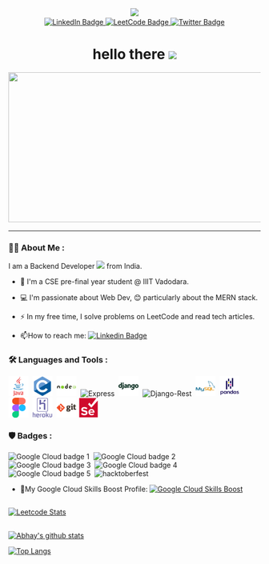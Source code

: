 <div id="header" align="center">
  <img src="https://media.giphy.com/media/vLlpbDafjgHystuJ0a/giphy.gif" width="100"/>
  
  <div id="badges">
    <a href="https://www.linkedin.com/in/abhay-jagtap-765116201/">
      <img src="https://img.shields.io/badge/LinkedIn-blue?style=for-the-badge&logo=linkedin&logoColor=white" alt="LinkedIn Badge"/>
    </a>
    <a href="https://leetcode.com/Abhay_Jagtap/">
      <img src="https://img.shields.io/badge/LeetCode-yellowgreen?style=for-the-badge&logo=leetcode&logoColor=gray" alt="LeetCode Badge"/>
    </a>
    <a href="https://twitter.com/AbhayJagtap">
      <img src="https://img.shields.io/badge/Twitter-blue?style=for-the-badge&logo=twitter&logoColor=white" alt="Twitter Badge"/>
    </a>
  </div>
  
  <h1>
    hello there
    <img src="https://media.giphy.com/media/hvRJCLFzcasrR4ia7z/giphy.gif" width="30px"/>
  </h1>
  
  <div align="center">
    <img src="https://media.giphy.com/media/dWesBcTLavkZuG35MI/giphy.gif" width="600" height="300"/>
  </div>
  
</div>

---

### :man_technologist: About Me :

I am a Backend Developer <img src="https://media.giphy.com/media/WUlplcMpOCEmTGBtBW/giphy.gif" width="30"> from India.
- :telescope: I'm a CSE pre-final year student @ IIIT Vadodara.

- :computer: I'm passionate about Web Dev, 😊 particularly about the MERN stack.

- :zap: In my free time, I solve problems on LeetCode and read tech articles.

- :mailbox:How to reach me: [![Linkedin Badge](https://img.shields.io/badge/LinkedIn-blue?style=flat&logo=Linkedin&logoColor=white)](https://www.linkedin.com/in/abhay-jagtap-765116201/)

### :hammer_and_wrench: Languages and Tools :
<div>
  <img src="https://github.com/devicons/devicon/blob/master/icons/java/java-original-wordmark.svg" title="Java" alt="Java" width="40" height="40"/>&nbsp;
  <img src="https://github.com/devicons/devicon/blob/master/icons/c/c-original.svg" title="C" alt="C" width="40" height="40"/>&nbsp;
  <img src="https://github.com/devicons/devicon/blob/master/icons/nodejs/nodejs-original-wordmark.svg" title="NodeJS" alt="NodeJS" width="40" height="40"/>&nbsp;
  <img src="https://w7.pngwing.com/pngs/212/722/png-transparent-web-development-express-js-javascript-software-framework-laravel-world-wide-web-purple-blue-text.png" title="express" alt="Express" width="70" height="40"/>&nbsp;
  <img src="https://github.com/devicons/devicon/blob/master/icons/django/django-plain-wordmark.svg" title="django" alt="Django" width="40" height="40"/>&nbsp;
  <img src="https://daniel.feldroy.com/images/drf.png" title="django-rest" alt="Django-Rest" width="60" height="40"/>&nbsp;
  <img src="https://github.com/devicons/devicon/blob/master/icons/mysql/mysql-original-wordmark.svg" title="MySQL"  alt="MySQL" width="40" height="40"/>&nbsp;
  <img src="https://github.com/devicons/devicon/blob/master/icons/pandas/pandas-original-wordmark.svg" title="Pandas"  alt="Pandas" width="40" height="40"/>&nbsp;
  <img src="https://github.com/devicons/devicon/blob/master/icons/figma/figma-original.svg" title="Figma"  alt="Figma" width="40" height="40"/>&nbsp;
  <img src="https://github.com/devicons/devicon/blob/master/icons/heroku/heroku-original-wordmark.svg" title="Heroku"  alt="Heroku" width="40" height="40"/>&nbsp;
  <img src="https://github.com/devicons/devicon/blob/master/icons/git/git-original-wordmark.svg" title="Git" **alt="Git" width="40" height="40"/>
  <img src="https://github.com/devicons/devicon/blob/master/icons/selenium/selenium-original.svg" title="Selenium" **alt="Selenium" width="40" height="40"/>
</div>

### :shield: Badges :
<div>
  <img src="https://cdn.qwiklabs.com/qigZkhvg9KqENz%2FVGMdHGLby%2FUQ%2Bhr1id2Cbp0GxSvs%3D" title="Google Cloud badge 1" alt="Google Cloud badge 1" width="120" height="70"/>&nbsp;
  <img src="https://cdn.qwiklabs.com/3cUZzotUhC3sWESWmiP9mofbB%2BcZrrX5NiKJEGZBS%2B4%3D" title="Google Cloud badge 2" alt="Google Cloud badge 2" width="70" height="70"/>&nbsp;
  <img src="https://cdn.qwiklabs.com/SOUHCWvev6HmfC5QztXJd%2BCkSK8%2B3WGWg%2BF%2Fww%2FfqXA%3D" title="Google Cloud badge 3" alt="Google Cloud badge 3" width="120" height="70"/>&nbsp;
  <img src="https://cdn.qwiklabs.com/SFfmObf8ridNvpy2%2Bgn%2FazAh3SR4tXFTBhdKpT1Ocrc%3D" title="Google Cloud badge 4" alt="Google Cloud badge 4" width="120" height="70"/>&nbsp;
  <img src="https://cdn.qwiklabs.com/ht3dxzalukepnESNH85pX%2F5ORl%2ByOrOBH2DoMJEoA7k%3D" title="Google Cloud badge 5" alt="Google Cloud badge 5" width="120" height="70"/>&nbsp;
  <img src="https://www.holopin.io/_next/image?url=https%3A%2F%2Fassets.holopin.io%2FeyJidWNrZXQiOiJob2xvcGluLWFzc2V0cyIsImtleSI6ImFzc2V0cy9jbDhlcTN6OWMwMzU3MDlsM2Z4OTluOHg2IiwiZWRpdHMiOnsicm90YXRlIjpudWxsfX0%3D&w=1920&q=75" title="hacktoberfest" alt="hacktoberfest" width="70" height="70"/>&nbsp;
</div>

- :bookmark_tabs:My Google Cloud Skills Boost Profile: [![Google Cloud Skills Boost](https://img.shields.io/badge/Google_Cloud-9cf?style=flat&logo=GoogleCloud&logoColor=white)](https://www.cloudskillsboost.google/public_profiles/b185510f-822b-4fdd-b357-1defa7f42594)

##

[![Leetcode Stats](https://leetcard.jacoblin.cool/Abhay_Jagtap?border=0&radius=20&theme=nord)](https://leetcode.com/Abhay_Jagtap)

##

[![Abhay's github stats](https://github-readme-stats.vercel.app/api?username=Abhay-Jagtap4&count_private=true&show_icons=true&theme=radical&hide_rank=true)](https://github.com/anuraghazra/github-readme-stats) &nbsp;

[![Top Langs](https://github-readme-stats.vercel.app/api/top-langs/?username=Abhay-Jagtap4&layout=compact&theme=buefy)](https://github.com/anuraghazra/github-readme-stats)

<!--
**Abhay-Jagtap4/Abhay-Jagtap4** is a ✨ _special_ ✨ repository because its `README.md` (this file) appears on your GitHub profile.

Here are some ideas to get you started:

- 🔭 I’m currently working on ...
- 🌱 I’m currently learning ...
- 👯 I’m looking to collaborate on ...
- 🤔 I’m looking for help with ...
- 💬 Ask me about ...
- 📫 How to reach me: ...
- 😄 Pronouns: ...
- ⚡ Fun fact: ...
-->
